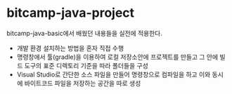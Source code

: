 # bitcamp-java-project

bitcamp-java-basic에서 배웠던 내용들을 실전에 적용한다.

- 개발 환경 설치하는 방법을 혼자 직접 수행
- 명령창에서 툴(gradle)을 이용하여 로컬 저장소안에 프로젝트를 만들고 그 안에 빌드 도구의 표준 디렉토리 기준을 따라 폴더들을 구성
- Visual Studio로 간단한 소스 파일을 만들어 명령창으로 컴파일을 하고 이와 동시에 바이트코드 파일을 저장하는 공간을 따로 생성
